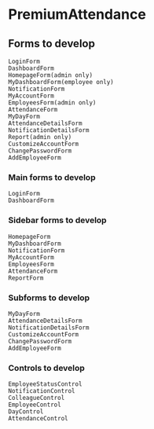 # PremiumAttendance

## Forms to develop
    LoginForm
    DashboardForm
    HomepageForm(admin only)
    MyDashboardForm(employee only)
    NotificationForm
    MyAccountForm
    EmployeesForm(admin only)
    AttendanceForm
    MyDayForm
    AttendanceDetailsForm
    NotificationDetailsForm
    Report(admin only)
    CustomizeAccountForm
    ChangePasswordForm
    AddEmployeeForm
    
### Main forms to develop
    LoginForm
    DashboardForm

### Sidebar forms to develop
    HomepageForm
    MyDashboardForm
    NotificationForm
    MyAccountForm
    EmployeesForm
    AttendanceForm
    ReportForm

### Subforms to develop
    MyDayForm
    AttendanceDetailsForm
    NotificationDetailsForm
    CustomizeAccountForm
    ChangePasswordForm
    AddEmployeeForm

### Controls to develop
    EmployeeStatusControl
    NotificationControl
    ColleagueControl
    EmployeeControl
    DayControl
    AttendanceControl

